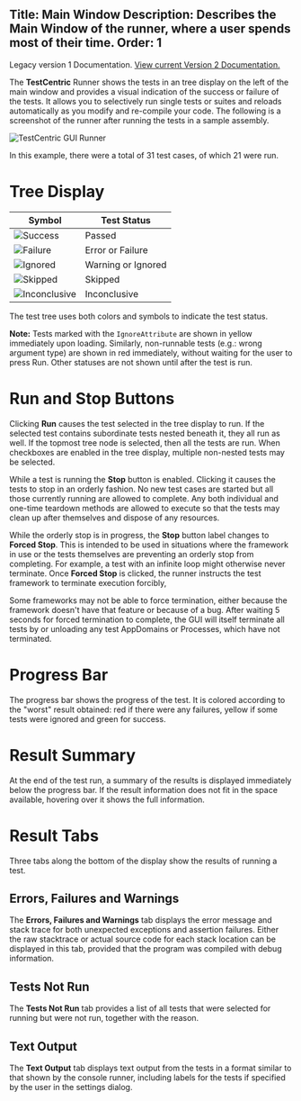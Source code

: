 Title: Main Window
Description: Describes the Main Window of the runner, where a user spends most of their time.
Order: 1
---

<!-- Page-specific styles -->
<style>
    h1 {clear: both}
    .table {width: 300px; float: right; margin-left: 30px}
</style>

<div class="notice">
    Legacy version 1 Documentation. <a href="/testcentric-gui">View current Version 2 Documentation.</a>
</div>

The **TestCentric** Runner shows the tests in an tree display on the left of the main window and provides a visual indication of the success or failure of the tests. It allows you to selectively run single tests or suites and reloads automatically as you modify and re-compile your code. The following is a screenshot of the runner after running the tests in a sample assembly.

![TestCentric GUI Runner](/testcentric-gui/img/testcentric.png)

In this example, there were a total of 31 test cases, of which 21 were run.

# Tree Display

Symbol | Test Status
-------|------------
![Success](/testcentric-gui/img/Success.png) | Passed
![Failure](/testcentric-gui/img/Failure.png) | Error or Failure
![Ignored](/testcentric-gui/img/Ignored.png) | Warning or Ignored
![Skipped](/testcentric-gui/img/Skipped.png) | Skipped
![Inconclusive](/testcentric-gui/img/Inconclusive.png) | Inconclusive

The test tree uses both colors and symbols to indicate the test status.

**Note:** Tests marked with the `IgnoreAttribute` are shown in yellow immediately upon loading. Similarly, non-runnable tests (e.g.: wrong argument type) are shown in red immediately, without waiting for the user to press Run. Other statuses are not shown until after the test is run.

# Run and Stop Buttons

Clicking **Run** causes the test selected in the tree display to run. If the selected test contains subordinate tests nested beneath it, they all run as well. If the topmost tree node is selected, then all the tests are run. When checkboxes are enabled in the tree display, multiple non-nested tests may be selected.

While a test is running the **Stop** button is enabled. Clicking it causes the tests to stop in an orderly fashion. No new test cases are started but all those currently running are allowed to complete. Any both individual and one-time teardown methods are allowed to execute so that the tests may clean up after themselves and dispose of any resources.

While the orderly stop is in progress, the **Stop** button label changes to **Forced Stop**. This is intended to be used in situations where the framework in use or the tests themselves are preventing an orderly stop from completing. For example, a test with an infinite loop might otherwise never terminate. Once **Forced Stop** is clicked, the runner instructs the test framework to terminate execution forcibly,

Some frameworks may not be able to force termination, either because the framework doesn't have that feature or because of a bug. After waiting 5 seconds for forced termination to complete, the GUI will itself terminate all tests by or unloading any test AppDomains or Processes, which have not terminated.

# Progress Bar

The progress bar shows the progress of the test. It is colored according to the "worst" result obtained: red if there were any failures, yellow if some tests were ignored and green for success.

# Result Summary

At the end of the test run, a summary of the results is displayed immediately below the progress bar. If the result information does not fit in the space available, hovering over it shows the full information.

# Result Tabs

Three tabs along the bottom of the display show the results of running a test.

## Errors, Failures and Warnings

The **Errors, Failures and Warnings** tab displays the error message and stack trace for both unexpected exceptions and assertion failures. Either the raw stacktrace or actual source code for each stack location can be displayed in this tab, provided that the program was compiled with debug information.

## Tests Not Run

The **Tests Not Run** tab provides a list of all tests that were selected for running but were not run, together with the reason.

## Text Output

The **Text Output** tab displays text output from the tests in a format similar to that shown by the console runner, including labels for the tests if specified by the user in the settings dialog.
